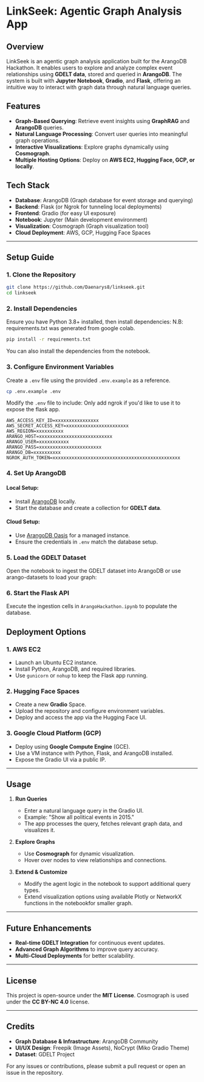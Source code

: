 # LinkSeek: Agentic Graph Analysis App

## Overview

LinkSeek is an agentic graph analysis application built for the ArangoDB Hackathon. It enables users to explore and analyze complex event relationships using **GDELT data**, stored and queried in **ArangoDB**. The system is built with **Jupyter Notebook**, **Gradio**, and **Flask**, offering an intuitive way to interact with graph data through natural language queries.

## Features

- **Graph-Based Querying**: Retrieve event insights using **GraphRAG** and **ArangoDB** queries.
- **Natural Language Processing**: Convert user queries into meaningful graph operations.
- **Interactive Visualizations**: Explore graphs dynamically using **Cosmograph**.
- **Multiple Hosting Options**: Deploy on **AWS EC2, Hugging Face, GCP, or locally**.

## Tech Stack

- **Database**: ArangoDB (Graph database for event storage and querying)
- **Backend**: Flask (or Ngrok for tunneling local deployments)
- **Frontend**: Gradio (for easy UI exposure)
- **Notebook**: Jupyter (Main development environment)
- **Visualization**: Cosmograph (Graph visualization tool)
- **Cloud Deployment**: AWS, GCP, Hugging Face Spaces

---

## Setup Guide

### 1. Clone the Repository

```sh
git clone https://github.com/Daenarys8/linkseek.git
cd linkseek
```

### 2. Install Dependencies

Ensure you have Python 3.8+ installed, then install dependencies:
N.B: requirements.txt was generated from google colab.

```sh
pip install -r requirements.txt
```
You can also install the dependencies from the notebook. 

### 3. Configure Environment Variables

Create a `.env` file using the provided `.env.example` as a reference.

```sh
cp .env.example .env
```

Modify the `.env` file to include:
Only add ngrok if you'd like to use it to expose the flask app.

```env
AWS_ACCESS_KEY_ID=xxxxxxxxxxxxxxxx
AWS_SECRET_ACCESS_KEY=xxxxxxxxxxxxxxxxxxxxxxx
AWS_REGION=xxxxxxxxxx
ARANGO_HOST=xxxxxxxxxxxxxxxxxxxxxxxxxxx
ARANGO_USER=xxxxxxxxxxx
ARANGO_PASS=xxxxxxxxxxxxxxxxxxxxxxx
ARANGO_DB=xxxxxxxxxx
NGROK_AUTH_TOKEN=xxxxxxxxxxxxxxxxxxxxxxxxxxxxxxxxxxxxxxxxxxxxxxx
```

### 4. Set Up ArangoDB

#### Local Setup:

- Install [ArangoDB](https://www.arangodb.com/download/) locally.
- Start the database and create a collection for **GDELT data**.

#### Cloud Setup:

- Use [ArangoDB Oasis](https://cloud.arangodb.com/) for a managed instance.
- Ensure the credentials in `.env` match the database setup.

### 5. Load the GDELT Dataset

Open the notebook to ingest the GDELT dataset into ArangoDB or use arango-datasets to load your graph:

### 6. Start the Flask API
Execute the ingestion cells in `ArangoHackathon.ipynb` to populate the database.



## Deployment Options

### **1. AWS EC2**

- Launch an Ubuntu EC2 instance.
- Install Python, ArangoDB, and required libraries.
- Use `gunicorn` or `nohup` to keep the Flask app running.

### **2. Hugging Face Spaces**

- Create a new **Gradio** Space.
- Upload the repository and configure environment variables.
- Deploy and access the app via the Hugging Face UI.

### **3. Google Cloud Platform (GCP)**

- Deploy using **Google Compute Engine** (GCE).
- Use a VM instance with Python, Flask, and ArangoDB installed.
- Expose the Gradio UI via a public IP.

---

## Usage

1. **Run Queries**

   - Enter a natural language query in the Gradio UI.
   - Example: "Show all political events in 2015."
   - The app processes the query, fetches relevant graph data, and visualizes it.

2. **Explore Graphs**

   - Use **Cosmograph** for dynamic visualization.
   - Hover over nodes to view relationships and connections.

3. **Extend & Customize**

   - Modify the agent logic in the notebook to support additional query types.
   - Extend visualization options using available Plotly or NetworkX functions in the notebookfor smaller graph.

---

## Future Enhancements

- **Real-time GDELT Integration** for continuous event updates.
- **Advanced Graph Algorithms** to improve query accuracy.
- **Multi-Cloud Deployments** for better scalability.

---

## License

This project is open-source under the **MIT License**. Cosmograph is used under the **CC BY-NC 4.0** license.

---

## Credits
- **Graph Database & Infrastructure**: ArangoDB Community
- **UI/UX Design**: Freepik (Image Assets), NoCrypt (Miko Gradio Theme)
- **Dataset**: GDELT Project

For any issues or contributions, please submit a pull request or open an issue in the repository.


